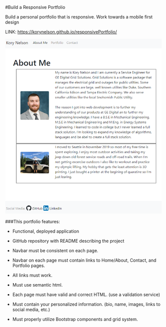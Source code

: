 #Build a Responsive Portfolio

Build a personal portfolio that is responsive.  Work towards a mobile first design

LINK:
https://korynelson.github.io/responsivePortfolio/

![Image of Launched Website Header](/assets/images/websitePhoto1.PNG)


###This portfolio features:

* Functional, deployed application

* GitHub repository with README describing the project

* Navbar must be consistent on each page.

* Navbar on each page must contain links to Home/About, Contact, and Portfolio pages.

* All links must work.

* Must use semantic html.

* Each page must have valid and correct HTML. (use a validation service)

* Must contain your personalized information. (bio, name, images, links to social media, etc.)

* Must properly utilize Bootstrap components and grid system.



